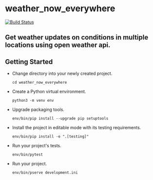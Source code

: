 weather_now_everywhere
======================
[![Build Status](https://travis-ci.org/jackton1/weather_now_everywhere.svg?branch=master)](https://travis-ci.org/jackton1/weather_now_everywhere)

## Get weather updates on conditions in multiple locations using open weather api.

Getting Started
---------------

- Change directory into your newly created project.

    ```cd weather_now_everywhere```

- Create a Python virtual environment.

    ```python3 -m venv env```

- Upgrade packaging tools.

    ```env/bin/pip install --upgrade pip setuptools```

- Install the project in editable mode with its testing requirements.

    ```env/bin/pip install -e ".[testing]"```

- Run your project's tests.

    ```env/bin/pytest```

- Run your project.

    ```env/bin/pserve development.ini```
